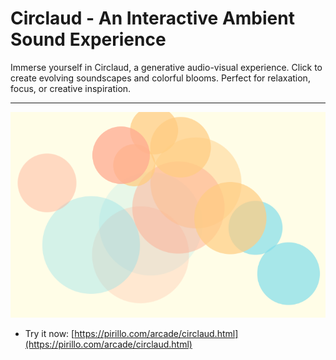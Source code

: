 # Circlaud - An Interactive Ambient Sound Experience

Immerse yourself in Circlaud, a generative audio-visual experience. Click to create evolving soundscapes and colorful blooms. Perfect for relaxation, focus, or creative inspiration.

---

![Screenshot](https://raw.githubusercontent.com/ChrisPirillo/circlaud/main/assets/screenshot.png)

* Try it now: [https://pirillo.com/arcade/circlaud.html](https://pirillo.com/arcade/circlaud.html)